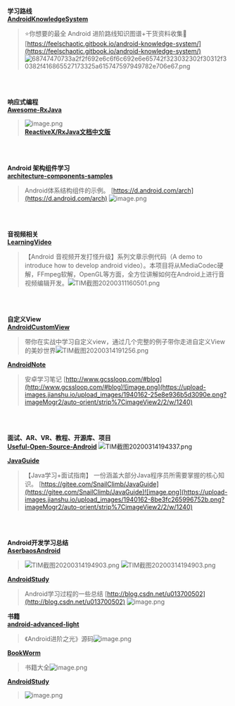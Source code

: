 **学习路线**<br>
**[AndroidKnowledgeSystem](https://github.com/feelschaotic/AndroidKnowledgeSystem)**
>⭐️你想要的最全 Android 进阶路线知识图谱+干货资料收集🚀[https://feelschaotic.gitbook.io/android-knowledge-system/](https://feelschaotic.gitbook.io/android-knowledge-system/)
![68747470733a2f2f692e6c6f6c692e6e65742f323032302f30312f30382f416865527173325a615747597949782e706e67.png](https://upload-images.jianshu.io/upload_images/1940162-70e0069acfa3a09b.png?imageMogr2/auto-orient/strip%7CimageView2/2/w/1240)

<br><br>

**响应式编程**<br>
**[Awesome-RxJava](https://github.com/lzyzsd/Awesome-RxJava)**
>![image.png](https://upload-images.jianshu.io/upload_images/1940162-71c5178f5b7fc91e.png?imageMogr2/auto-orient/strip%7CimageView2/2/w/1240)
<br>**[ReactiveX/RxJava文档中文版](https://mcxiaoke.gitbooks.io/rxdocs/content/)**

<br><br>

**Android 架构组件学习**<br>
**[architecture-components-samples](https://github.com/android/architecture-components-samples)**
>Android体系结构组件的示例。 [https://d.android.com/arch](https://d.android.com/arch)
![image.png](https://upload-images.jianshu.io/upload_images/1940162-797ac8550e5ef8df.png?imageMogr2/auto-orient/strip%7CimageView2/2/w/1240)

<br><br>

**音视频相关**<br>
**[LearningVideo](https://github.com/ChenLittlePing/LearningVideo)**
>【Android 音视频开发打怪升级】系列文章示例代码（A demo to introduce how to develop android video）。本项目将从MediaCodec硬解，FFmpeg软解，OpenGL等方面，全方位讲解如何在Android上进行音视频编辑开发。![TIM截图20200311160501.png](https://upload-images.jianshu.io/upload_images/1940162-e0a9b9c1589ff323.png?imageMogr2/auto-orient/strip%7CimageView2/2/w/1240)

<br><br>

**自定义View**<br>
**[AndroidCustomView](https://github.com/lygttpod/AndroidCustomView)**
>带你在实战中学习自定义view，通过几个完整的例子带你走进自定义View的美妙世界![TIM截图20200314191256.png](https://upload-images.jianshu.io/upload_images/1940162-0e1566dc6d05a88e.png?imageMogr2/auto-orient/strip%7CimageView2/2/w/1240)

**[AndroidNote](https://github.com/GcsSloop/AndroidNote)**<br>
>安卓学习笔记 [http://www.gcssloop.com/#blog](http://www.gcssloop.com/#blog)![image.png](https://upload-images.jianshu.io/upload_images/1940162-25e8e936b5d3090e.png?imageMogr2/auto-orient/strip%7CimageView2/2/w/1240)

<br><br>

**面试、AR、VR、教程、开源库、项目**<br>
**[Useful-Open-Source-Android](https://github.com/ddwhan0123/Useful-Open-Source-Android)**
![TIM截图20200314194337.png](https://upload-images.jianshu.io/upload_images/1940162-3acf21a7f3b9d328.png?imageMogr2/auto-orient/strip%7CimageView2/2/w/1240)

**[JavaGuide](https://github.com/Snailclimb/JavaGuide)**
>【Java学习+面试指南】 一份涵盖大部分Java程序员所需要掌握的核心知识。 [https://gitee.com/SnailClimb/JavaGuide](https://gitee.com/SnailClimb/JavaGuide)![image.png](https://upload-images.jianshu.io/upload_images/1940162-8be3fc265996752b.png?imageMogr2/auto-orient/strip%7CimageView2/2/w/1240)

<br><br>

**Android开发学习总结**<br>
**[AserbaosAndroid](https://github.com/aserbao/AserbaosAndroid)**
>![TIM截图20200314194903.png](https://upload-images.jianshu.io/upload_images/1940162-8cfb6be1691f9c3e.png?imageMogr2/auto-orient/strip%7CimageView2/2/w/1240)
![TIM截图20200314194903.png](https://upload-images.jianshu.io/upload_images/1940162-6a5153c8609d65da.png?imageMogr2/auto-orient/strip%7CimageView2/2/w/1240)

**[AndroidStudy](https://github.com/crazyqiang/AndroidStudy)**
>Android学习过程的一些总结 [http://blog.csdn.net/u013700502](http://blog.csdn.net/u013700502)
![image.png](https://upload-images.jianshu.io/upload_images/1940162-80b200bc9124fe65.png?imageMogr2/auto-orient/strip%7CimageView2/2/w/1240)

**书籍**<br>
**[android-advanced-light](https://github.com/henrymorgen/android-advanced-light)**
>《Android进阶之光》源码![image.png](https://upload-images.jianshu.io/upload_images/1940162-d197f4bd8d8f630a.png?imageMogr2/auto-orient/strip%7CimageView2/2/w/1240)

**[BookWorm](https://github.com/peihp/BookWorm)**
>书籍大全![image.png](https://upload-images.jianshu.io/upload_images/1940162-06a57ecf6391a705.png?imageMogr2/auto-orient/strip%7CimageView2/2/w/1240)

**[AndroidStudy](https://github.com/zilianliuxue/AndroidStudy)**
>![image.png](https://upload-images.jianshu.io/upload_images/1940162-864f186f149c2c07.png?imageMogr2/auto-orient/strip%7CimageView2/2/w/1240)



